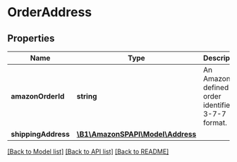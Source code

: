 # OrderAddress

## Properties
Name | Type | Description | Notes
------------ | ------------- | ------------- | -------------
**amazonOrderId** | **string** | An Amazon-defined order identifier, in 3-7-7 format. | 
**shippingAddress** | [**\B1\AmazonSPAPI\Model\Address**](Address.md) |  | [optional] 

[[Back to Model list]](../README.md#documentation-for-models) [[Back to API list]](../README.md#documentation-for-api-endpoints) [[Back to README]](../README.md)



